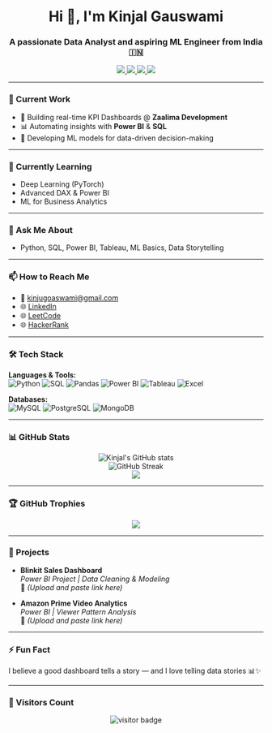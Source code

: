 <h1 align="center">Hi 👋, I'm Kinjal Gauswami</h1>
<h3 align="center">A passionate Data Analyst and aspiring ML Engineer from India 🇮🇳</h3>

<p align="center">
  <a href="https://leetcode.com/u/Kinjal_12/" target="_blank">
    <img src="https://img.shields.io/badge/LeetCode-FFA116?style=flat&logo=leetcode&logoColor=white"/>
  </a>
  <a href="https://www.hackerrank.com/profile/kinjugoaswami" target="_blank">
    <img src="https://img.shields.io/badge/HackerRank-2EC866?style=flat&logo=hackerrank&logoColor=white"/>
  </a>
  <a href="https://linkedin.com/in/kinjalgauswami" target="_blank">
    <img src="https://img.shields.io/badge/LinkedIn-0077B5?style=flat&logo=linkedin&logoColor=white"/>
  </a>
  <a href="mailto:kinjugoaswami@gmail.com">
    <img src="https://img.shields.io/badge/Email-D14836?style=flat&logo=gmail&logoColor=white"/>
  </a>
</p>

---

### 🔭 Current Work
- 🎯 Building real-time KPI Dashboards @ **Zaalima Development**
- 📊 Automating insights with **Power BI** & **SQL**
- 🧠 Developing ML models for data-driven decision-making

---

### 🌱 Currently Learning
- Deep Learning (PyTorch)
- Advanced DAX & Power BI
- ML for Business Analytics

---

### 💬 Ask Me About
- Python, SQL, Power BI, Tableau, ML Basics, Data Storytelling

---

### 📫 How to Reach Me
- 📧 kinjugoaswami@gmail.com
- 🌐 [LinkedIn](https://linkedin.com/in/kinjalgauswami)
- 🌐 [LeetCode](https://leetcode.com/u/Kinjal_12/)
- 🌐 [HackerRank](https://www.hackerrank.com/profile/kinjugoaswami)

---

### 🛠️ Tech Stack

**Languages & Tools:**  
![Python](https://img.shields.io/badge/-Python-3776AB?style=flat&logo=python&logoColor=white)
![SQL](https://img.shields.io/badge/-SQL-4479A1?style=flat&logo=postgresql&logoColor=white)
![Pandas](https://img.shields.io/badge/-Pandas-150458?style=flat&logo=pandas)
![Power BI](https://img.shields.io/badge/-PowerBI-F2C811?style=flat&logo=powerbi&logoColor=black)
![Tableau](https://img.shields.io/badge/-Tableau-E97627?style=flat&logo=tableau&logoColor=white)
![Excel](https://img.shields.io/badge/-Excel-217346?style=flat&logo=microsoft-excel&logoColor=white)

**Databases:**  
![MySQL](https://img.shields.io/badge/-MySQL-4479A1?style=flat&logo=mysql&logoColor=white)
![PostgreSQL](https://img.shields.io/badge/-PostgreSQL-336791?style=flat&logo=postgresql&logoColor=white)
![MongoDB](https://img.shields.io/badge/-MongoDB-47A248?style=flat&logo=mongodb&logoColor=white)

---

### 📊 GitHub Stats

<p align="center">
  <img src="https://github-readme-stats.vercel.app/api?username=Kinjal0706&show_icons=true&theme=radical" alt="Kinjal's GitHub stats" />
  <br/>
  <img src="https://github-readme-streak-stats.herokuapp.com/?user=Kinjal0706&theme=radical" alt="GitHub Streak"/>
  <br/>
  <img src="https://github-readme-stats.vercel.app/api/top-langs/?username=Kinjal0706&layout=compact&theme=radical" />
</p>

---

### 🏆 GitHub Trophies

<p align="center">
  <img src="https://github-profile-trophy.vercel.app/?username=Kinjal0706&theme=gruvbox&margin-w=10" />
</p>

---

### 📁 Projects

- **Blinkit Sales Dashboard**  
  *Power BI Project | Data Cleaning & Modeling*  
  🔗 *(Upload and paste link here)*

- **Amazon Prime Video Analytics**  
  *Power BI | Viewer Pattern Analysis*  
  🔗 *(Upload and paste link here)*

---

### ⚡ Fun Fact
I believe a good dashboard tells a story — and I love telling data stories 📊✨

---

### 🚀 Visitors Count
<p align="center">
  <img src="https://komarev.com/ghpvc/?username=Kinjal0706&label=Profile%20views&color=0e75b6&style=flat" alt="visitor badge" />
</p>
